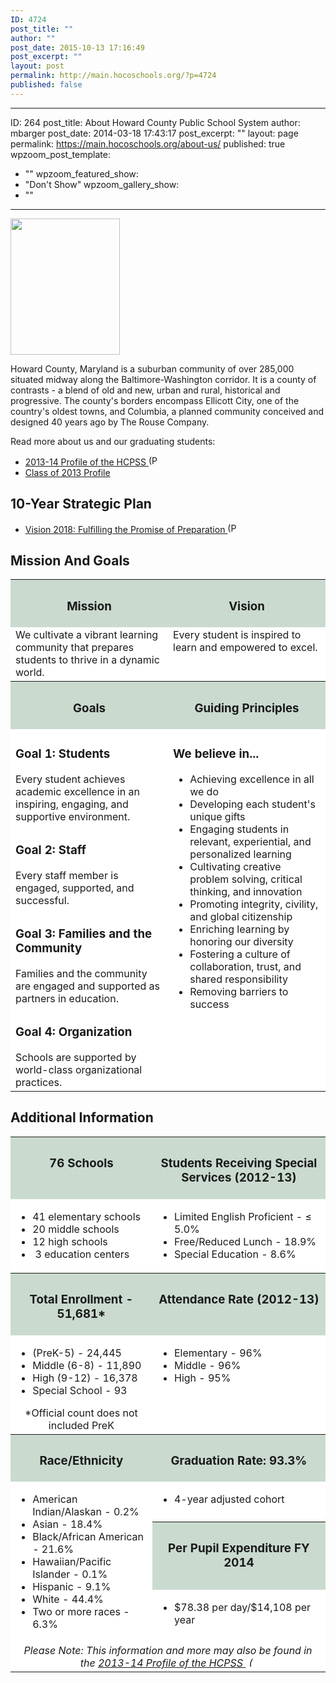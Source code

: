 ```yaml
---
ID: 4724
post_title: ""
author: ""
post_date: 2015-10-13 17:16:49
post_excerpt: ""
layout: post
permalink: http://main.hocoschools.org/?p=4724
published: false
---
```

---
ID: 264
post_title: About Howard County Public School System
author: mbarger
post_date: 2014-03-18 17:43:17
post_excerpt: ""
layout: page
permalink: https://main.hocoschools.org/about-us/
published: true
wpzoom_post_template:
  - ""
wpzoom_featured_show:
  - "Don't Show"
wpzoom_gallery_show:
  - ""
---
<img class="pict" src="/f/images/ph_centraloffice.jpg" alt="" width="175" height="218" />

Howard County, Maryland is a suburban community of over 285,000 situated midway along the Baltimore-Washington corridor. It is a county of contrasts - a blend of old and new, urban and rural, historical and progressive. The county's borders encompass Ellicott City, one of the country's oldest towns, and Columbia, a planned community conceived and designed 40 years ago by The Rouse Company.

Read more about us and our graduating students:
<ul>
	<li><a href="/f/aboutus/profile.pdf">2013-14 Profile of the HCPSS <img src="/f/images/bullet-pdf.gif" alt="(PDF)" width="16" height="16" align="bottom" border="0" /></a></li>
	<li><a href="/academics/class-profile/">Class of 2013 Profile</a></li>
</ul>
<h2>10-Year Strategic Plan</h2>
<ul>
	<li><a href="/f/aboutus/strategicplan.pdf">Vision 2018: Fulfilling the Promise of Preparation <img src="/f/images/bullet-pdf.gif" alt="(PDF)" width="16" height="16" align="bottom" border="0" /></a></li>
</ul>
<h2>Mission And Goals</h2>
<table border="0" width="650" cellpadding="10" bgcolor="#cadacf">
<tbody>
<tr bgcolor="#FFFFFF">
<th align="center" valign="top" bgcolor="#cadacf">
<h3>Mission</h3>
</th>
<th align="center" valign="top" bgcolor="#cadacf">
<h3>Vision</h3>
</th>
</tr>
<tr bgcolor="#FFFFFF">
<td align="left" valign="top">We cultivate a vibrant learning community that prepares students to thrive in a dynamic world.</td>
<td align="left" valign="top">Every student is inspired to learn and empowered to excel.</td>
</tr>
<tr bgcolor="#FFFFFF">
<th align="center" valign="top" bgcolor="#cadacf" width="50%">
<h3>Goals</h3>
</th>
<th align="center" valign="top" bgcolor="#cadacf" width="50%">
<h3>Guiding Principles</h3>
</th>
</tr>
<tr bgcolor="#FFFFFF">
<td align="left" valign="top" bgcolor="#FFFFFF">
<h3>Goal 1: Students</h3>
Every student achieves academic excellence in an inspiring, engaging, and supportive environment.</td>
<td rowspan="4" align="left" valign="top">
<h3>We believe in...</h3>
<ul>
	<li>Achieving excellence in all we do</li>
	<li>Developing each student's unique gifts</li>
	<li>Engaging students in relevant, experiential, and personalized learning</li>
	<li>Cultivating creative problem solving, critical thinking, and innovation</li>
	<li>Promoting integrity, civility, and global citizenship</li>
	<li>Enriching learning by honoring our diversity</li>
	<li>Fostering a culture of collaboration, trust, and shared responsibility</li>
	<li>Removing barriers to success</li>
</ul>
</td>
</tr>
<tr bgcolor="#FFFFFF">
<td align="left" valign="top">
<h3>Goal 2: Staff</h3>
Every staff member is engaged, supported, and successful.</td>
</tr>
<tr bgcolor="#FFFFFF">
<td align="left" valign="top">
<h3>Goal 3: Families and the Community</h3>
Families and the community are engaged and supported as partners in education.</td>
</tr>
<tr bgcolor="#FFFFFF">
<td align="left" valign="top">
<h3>Goal 4: Organization</h3>
Schools are supported by world-class organizational practices.</td>
</tr>
</tbody>
</table>
<h2>Additional Information</h2>
<table border="0" width="650" cellpadding="6" bgcolor="#cadacf">
<tbody>
<tr bgcolor="#FFFFFF">
<th align="center" valign="top" bgcolor="#cadacf" width="45%">
<h3>76 Schools</h3>
</th>
<th align="center" valign="top" bgcolor="#cadacf" width="55%">
<h3>Students Receiving Special Services (2012-13)</h3>
</th>
</tr>
<tr bgcolor="#FFFFFF">
<td align="center" valign="top">
<ul>
	<li>
<div align="left">41 elementary schools</div></li>
	<li>
<div align="left">20 middle schools</div></li>
	<li>
<div align="left">12 high schools</div></li>
	<li>
<div align="left"> 3 education centers</div></li>
</ul>
</td>
<td align="center" valign="top">
<div align="left">
<ul>
	<li>Limited English Proficient - ≤ 5.0%</li>
	<li>Free/Reduced Lunch - 18.9%</li>
	<li>Special Education - 8.6%</li>
</ul>
</div></td>
</tr>
<tr bgcolor="#FFFFFF">
<th align="center" valign="top" bgcolor="#cadacf">
<h3>Total Enrollment - 51,681*</h3>
</th>
<th align="center" valign="top" bgcolor="#cadacf">
<h3>Attendance Rate (2012-13)</h3>
</th>
</tr>
<tr bgcolor="#FFFFFF">
<td align="center" valign="top">
<ul>
	<li>
<div align="left">(PreK-5) - 24,445</div></li>
	<li>
<div align="left">Middle (6-8) - 11,890</div></li>
	<li>
<div align="left">High (9-12) - 16,378</div></li>
	<li>
<div align="left">Special School - 93</div></li>
</ul>
*Official count does not included PreK</td>
<td align="center" valign="top">
<div align="left">
<ul>
	<li>Elementary - 96%</li>
	<li>Middle - 96%</li>
	<li>High - 95%</li>
</ul>
</div></td>
</tr>
<tr bgcolor="#FFFFFF">
<th align="center" valign="top" bgcolor="#cadacf">
<h3>Race/Ethnicity</h3>
</th>
<th align="center" valign="top" bgcolor="#cadacf">
<h3>Graduation Rate: 93.3%</h3>
</th>
</tr>
<tr bgcolor="#FFFFFF">
<td rowspan="3" align="center" valign="top">
<div align="left">
<ul>
	<li>American Indian/Alaskan - 0.2%</li>
	<li>Asian - 18.4%</li>
	<li>Black/African American - 21.6%</li>
	<li>Hawaiian/Pacific Islander - 0.1%</li>
	<li>Hispanic - 9.1%</li>
	<li>White - 44.4%</li>
	<li>Two or more races - 6.3%</li>
</ul>
</div></td>
<td align="center" valign="top">
<div align="left">
<ul>
	<li>4-year adjusted cohort</li>
</ul>
</div></td>
</tr>
<tr bgcolor="#FFFFFF">
<th align="center" valign="top" bgcolor="#cadacf">
<h3>Per Pupil Expenditure FY 2014</h3>
</th>
</tr>
<tr bgcolor="#FFFFFF">
<td align="center" valign="top">
<div align="left">
<ul>
	<li>$78.38 per day/$14,108 per year</li>
</ul>
</div></td>
</tr>
<tr bgcolor="#FFFFFF">
<td colspan="2" align="center" valign="top"><em>Please Note: This information and more may also be found in the <a href="/f/aboutus/profile.pdf">2013-14 Profile of the HCPSS <img src="/f/images/bullet-pdf.gif" alt="(PDF)" width="16" height="16" align="bottom" border="0" /></a></em></td>
</tr>
</tbody>
</table>
